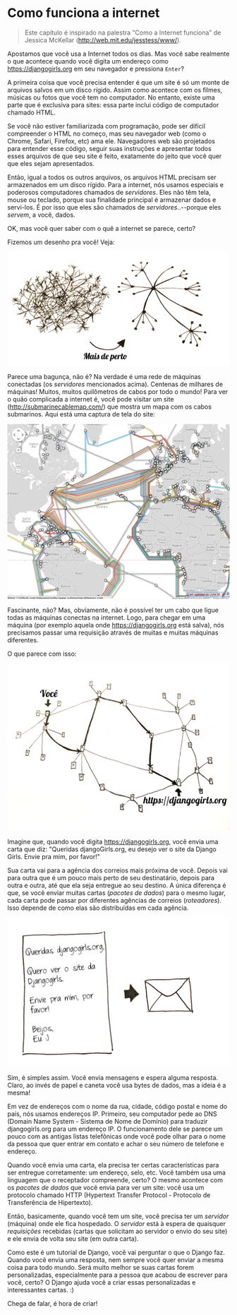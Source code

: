 # Como funciona a internet

> Este capítulo é inspirado na palestra "Como a Internet funciona" de Jessica McKellar (http://web.mit.edu/jesstess/www/).

Apostamos que você usa a Internet todos os dias. Mas você sabe realmente o que acontece quando você digita um endereço como https://djangogirls.org em seu navegador e pressiona `Enter`?

A primeira coisa que você precisa entender é que um site é só um monte de arquivos salvos em um disco rígido. Assim como acontece com os filmes, músicas ou fotos que você tem no computador. No entanto, existe uma parte que é exclusiva para sites: essa parte inclui código de computador chamado HTML.

Se você não estiver familiarizada com programação, pode ser difícil compreender o HTML no começo, mas seu navegador web (como o Chrome, Safari, Firefox, etc) ama ele. Navegadores web são projetados para entender esse código, seguir suas instruções e apresentar todos esses arquivos de que seu site é feito, exatamente do jeito que você quer que eles sejam apresentados.

Então, igual a todos os outros arquivos, os arquivos HTML precisam ser armazenados em um disco rígido. Para a internet, nós usamos especiais e poderosos computadores chamados de *servidores*. Eles não têm tela, mouse ou teclado, porque sua finalidade principal é armazenar dados e servi-los. É por isso que eles são chamados de *servidores*..--porque eles *servem*, a você, dados.

OK, mas você quer saber com o quê a internet se parece, certo?

Fizemos um desenho pra você! Veja:

![Figura 1.1](images/internet_1.png)

Parece uma bagunça, não é? Na verdade é uma rede de máquinas conectadas (os *servidores* mencionados acima). Centenas de milhares de máquinas! Muitos, muitos quilômetros de cabos por todo o mundo! Para ver o quão complicada a internet é, você pode visitar um site (http://submarinecablemap.com/) que mostra um mapa com os cabos submarinos. Aqui está uma captura de tela do site:

![Figura 1.2](images/internet_3.png)

Fascinante, não? Mas, obviamente, não é possível ter um cabo que ligue todas as máquinas conectas na internet. Logo, para chegar em uma máquina (por exemplo aquela onde https://djangogirls.org está salva), nós precisamos passar uma requisição através de muitas e muitas máquinas diferentes.

O que parece com isso:

![Figura 1.3](images/internet_2.png)

Imagine que, quando você digita https://djangogirls.org, você envia uma carta que diz: "Queridas djangoGirls.org, eu desejo ver o site da Django Girls. Envie pra mim, por favor!"

Sua carta vai para a agência dos correios mais próxima de você. Depois vai para outra que é um pouco mais perto de seu destinatário, depois para outra e outra, até que ela seja entregue ao seu destino. A única diferença é que, se você enviar muitas cartas (*pacotes de dados*) para o mesmo lugar, cada carta pode passar por diferentes agências de correios (*roteadores*). Isso depende de como elas são distribuídas em cada agência.

![Figura 1.4](images/internet_4.png)

Sim, é simples assim. Você envia mensagens e espera alguma resposta. Claro, ao invés de papel e caneta você usa bytes de dados, mas a ideia é a mesma!

Em vez de endereços com o nome da rua, cidade, código postal e nome do país, nós usamos endereços IP. Primeiro, seu computador pede ao DNS (Domain Name System - Sistema de Nome de Domínio) para traduzir djangogirls.org para um endereço IP. O funcionamento dele se parece um pouco com as antigas listas telefônicas onde você pode olhar para o nome da pessoa que quer entrar em contato e achar o seu número de telefone e endereço.

Quando você envia uma carta, ela precisa ter certas características para ser entregue corretamente: um endereço, selo, etc. Você também usa uma linguagem que o receptador compreende, certo? O mesmo acontece com os *pacotes de dados* que você envia para ver um site: você usa um protocolo chamado HTTP (Hypertext Transfer Protocol - Protocolo de Transferência de Hipertexto).

Então, basicamente, quando você tem um site, você precisa ter um *servidor* (máquina) onde ele fica hospedado. O *servidor* está à espera de quaisquer *requisições* recebidas (cartas que solicitam ao servidor o envio do seu site) e ele envia de volta seu site (em outra carta).

Como este é um tutorial de Django, você vai perguntar o que o Django faz. Quando você envia uma resposta, nem sempre você quer enviar a mesma coisa para todo mundo. Será muito melhor se suas cartas forem personalizadas, especialmente para a pessoa que acabou de escrever para você, certo? O Django ajuda você a criar essas personalizadas e interessantes cartas. :)

Chega de falar, é hora de criar!
